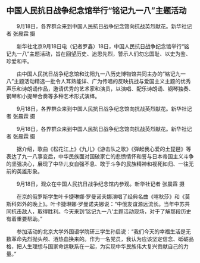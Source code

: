 ## 中国人民抗日战争纪念馆举行“铭记九一八”主题活动
　　9月18日，各界群众来到中国人民抗日战争纪念馆向抗战英烈献花。新华社记者 张晨霖 摄

　　新华社北京9月18日电（记者罗鑫）18日，中国人民抗日战争纪念馆举行“铭记九一八”主题活动，旨在回望历史、追思先烈，警示人们勿忘国耻、以史为鉴、珍爱和平。

　　由中国人民抗日战争纪念馆和沈阳九一八历史博物馆共同主办的“铭记九一八”主题活动精选一批令人耳熟能详、广为传唱的反映抗战与爱国主义主题的优秀声乐和诗朗诵作品，邀请优秀的艺术家和演员，以演唱、配乐诗朗诵、钢琴独奏、钢琴和小提琴合奏等多种艺术形式演绎。

　　9月18日，各界群众来到中国人民抗日战争纪念馆向抗战英烈献花。新华社记者 张晨霖 摄

　　9月18日，各界群众来到中国人民抗日战争纪念馆向抗战英烈献花。新华社记者 张晨霖 摄

　　据介绍，歌曲《松花江上》《九儿》《游击队之歌》《弹起我心爱的土琵琶》等表达了九一八事变后，中华民族面对国破家亡的悲愤情怀和誓与日本帝国主义斗争的坚强决心，展现了中华儿女自强不息、敢于斗争的民族精神和视死如归、一往无前的英雄形象。

　　9月18日，观众在中国人民抗日战争纪念馆内参观。新华社记者 张晨霖 摄

　　在京的俄罗斯学生叶卡捷琳娜·罗曼诺夫娜演唱了经典名曲《喀秋莎》和《莫斯科郊外的晚上》。叶卡捷琳娜·罗曼诺夫娜说：“中俄友谊源远流长。当年中苏共同抗击敌人，取得胜利。今天来到‘铭记九一八’主题活动现场，对于了解那段历史有着重要帮助。”

　　参加活动的北京大学外国语学院研三学生孙启说：“我们今天的幸福生活是无数革命先烈抛头颅、洒热血换来的。作为一名党员，我认为应该坚定信念、砥砺品格，把人生理想与国家命运联系在一起，为实现中华民族伟大复兴贡献自己的力量。”

